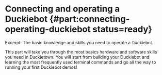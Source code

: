 # Connecting and operating a Duckiebot {#part:connecting-operating-duckiebot status=ready}

Excerpt: The basic knowledge and skills you need to operate a Duckiebot.

This part will take you through the most basics hardware and software skills you need in Duckietown. You will start from building your Duckiebot and learning the most frequently used terminal commands and go all the way to running your first Duckiebot demos!

<minitoc/>

